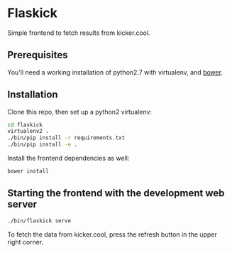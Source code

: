 # Flaskick

Simple frontend to fetch results from kicker.cool.

## Prerequisites
You'll need a working installation of python2.7 with virtualenv, and [bower](https://bower.io/).

## Installation
Clone this repo, then set up a python2 virtualenv:
``` sh
cd flaskick
virtualenv2 .
./bin/pip install -r requirements.txt
./bin/pip install -e .
```

Install the frontend dependencies as well:
``` sh
bower install
```

## Starting the frontend with the development web server
``` sh
./bin/flaskick serve
```
To fetch the data from kicker.cool, press the refresh button in the upper right corner.
